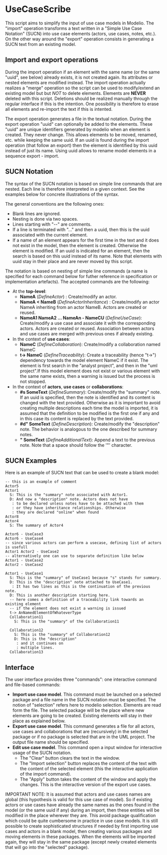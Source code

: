 UseCaseScribe
=============
This script aims to simplify the input of use case models in Modelio. The "import" operation transforms a text written in a "Simple Use Case Notation" (SUCN) into use case elements (actors, use cases, notes, etc.). On the other way around the "export" operation consists in generating a SUCN text from an existing model.

Import and export operations
----------------------------
During the import operation if an element with the same name (or the same "uuid", see below) already exists, it is not created again. Its attributes or nested elements are modified instead. The import operation actually realizes a "merge" operation so the script can be used to modify/extend an existing model but but *NOT* to delete elements. Elements are **NEVER** deleted with this script. Deletions should be realized manually through the regular interface if this is the intention. One possibility is therefore to erase all elements and re-import the text if this is intented. 

The export operation generates a file in the textual notation. During the export operation "uuid" can optionally be added to the elements. These "uuid" are unique identifiers generated by modelio when an element is created. They never change. This allows elements to be moved, renamed, etc. while keeping the same uuid. If an uuid is found during the import operation (that follow an export) then the element is identified by this uuid instead of just its name. Using uuid allows to rename model elements in a sequence export - import.     

SUCN Notation
-------------
The syntax of the SUCN notation is based on simple line commands that are nested. Each line is therefore interpreted in a given context. See the examples below for concrete illustrations of the syntax. 

The general conventions are the following ones:
* Blank lines are ignored.
* Nesting is done via two spaces.
* Lines starting with "--" are comments.
* If a line is terminated with "..." and then a uuid, then this is the uuid associated with the current element.
* If a name of an element appears for the first time in the text and it does not exist in the model, then the element is created. Otherwise the element is modified. If an uuid is indicated for an element, then the search is based on this uuid instead of its name. Note that elements with uuid stay in their place and are never moved by this script.

The notation is based on nesting of simple line commands (a name is specified for each command below for futher reference in specification or implementation artefacts).  The accepted commands are the following:
* At the **top-level**:  
  * **NameA** (*DefineActor*) : Create/modify an actor.
  * **NameA \< NameB** (*DefineActorInheritance*) : Create/modify an actor NameA inheriting from an actor NameB. Actors are created or reused.
  * **NameA1 NameA2 ... NameAn - NameCU** (*DefineUseCase*): Create/modify a use case and associate it with the corresponding actors. Actors are created or reused. Association between actors and use cases are merged with previous ones if already existing.
* In the context of **use cases**:
  * **NameC** (*DefineCollaboration*): Create/modify a collaboration named NameC
  * **t-> NameC** (*DefineTraceability*): Create a traceability (hence "t->") dependency towards the model element NameC if it exist. The element is first search in the "analyst project", and then in the "uml project".If this model element does not exist or various element with the same name exists, then a warning is issued but the process is not stopped.
* In the context of **actors**, **use cases** or **collaborations**:
  * **#s SomeText** (*DefineSummary*): Create/modify the "summary" note. If an uuid is specified, then the note is identified and its content is changed with the text provided. Otherwise as it is important to avoid creating multiple descriptions each time the model is imported, it is assumed that the definition to be modified is the first one if any and in this case its content is replaced by the text provided.
  * **#d" SomeText** (*DefineDescription*): Create/modify the "description" note. The behavior is analogous to the one described for summary notes. 
  * **"  SomeText** (*DefineAdditionalText*): Append a text to the previous note. Note that a space should follow the '"' character.

SUCN Examples
--------------
Here is an example of SUCN text that can be used to create a blank model:
    
    -- this is an example of comment
    Actor5
    Actor1
      S: This is the "summary" note associated with Actor1.
      D: And now a "description" note. Actors does not have
       : to be declared unless notes have to be attached with them
       : or they have inheritance relationships. Otherwise
       : they are declared "online" when found
    Actor8  
    Actor4
      S: The summary of Actor4
    
    Actor6 - UseCase3
    Actor6 - UseCase4
    -- since various actors can perform a usecase, defining list of actors is usefull
    Actor1 Actor2 - UseCase2
    -- alternatively one can use to separate definition like below
    Actor1 - UseCase2
    Actor2 - UseCase2    
     
    Actor1 - UseCase1
      S: This is the "summary" of UseCase1 because "s" stands for summary.
      D: This is the "description" note attached to UseCase1.
       : It has two lines as this is the continuation of the previous note.
      D: This is another description starting here.
      -- here comes a definition of a traceability link towards an existing element
      -- if the element does not exist a warning is issued
      t-> AnNamedElementOfWhateverType
      Collaboration11
        S: This is the "summary" of the Collaboration11
        
      Collaboration12
        S: This is the "summary" of Collaboration12
        D: This is the "description" 
         : and it continues on
         : multiple lines.
      Collaboration13
      

Interface
--------

The user interface  provides three "commands": one interactive command and file-based commands:
* **Import use case model**. This command must be launched on a selected package and a file name in the SUCN notation must be specified. The notion of "selection" refers here to modelio selection. Elements are read form the file. The selected package will be the place where new elements are going to be created. Existing elements will stay in their place as explained below. 
* **Export use case model**. This command generates a file for all actors, use cases and collaborations that are (recursively) in the selected package or if no package is selected that are in the UML project. The output file name should be specified.
* **Edit use case model**. This command open a input window for interactive usage of the SUCN notation. 
  * The "Clear" button clears the text in the window. 
  * The "Import selection" button replaces the content of the text with the content of the selected element (this the interactive application of the import command). 
  * The "Apply" button takes the content of the window and apply the changes. This is the interactive version of the export use cases.    

IMPORTANT NOTE: It is assumed that actors and use cases names are global (this hypothesis is valid for this use case of model). So if existing actors or use cases have already the same names as the ones found in the model (or the same uuid if any) during an import, then these entities will be modified in the place wherever they are. This avoid package qualification which could be quite cumbersome in practice in use case models. It is still possible to create sophisticated structures if needed by first importing use cases and actors in a blank model, then creating various packages and moving elements in these packages. When the elements will be imported again, they will stay in the same package (except newly created elements that will go into the "selected" package).
